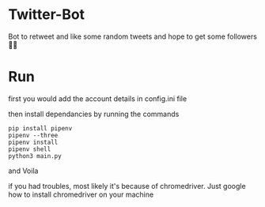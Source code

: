 # Twitter-Bot
Bot to retweet and like some random tweets and hope to get some followers 🤞🏼

# Run

first you would add the account details in config.ini file

then install dependancies by running the commands
 ```
 pip install pipenv
 pipenv --three
 pipenv install
 pipenv shell
 python3 main.py
 ```
  and Voila
 
 if you had troubles, most likely it's because of chromedriver. Just google how to install chromedriver on your machine
